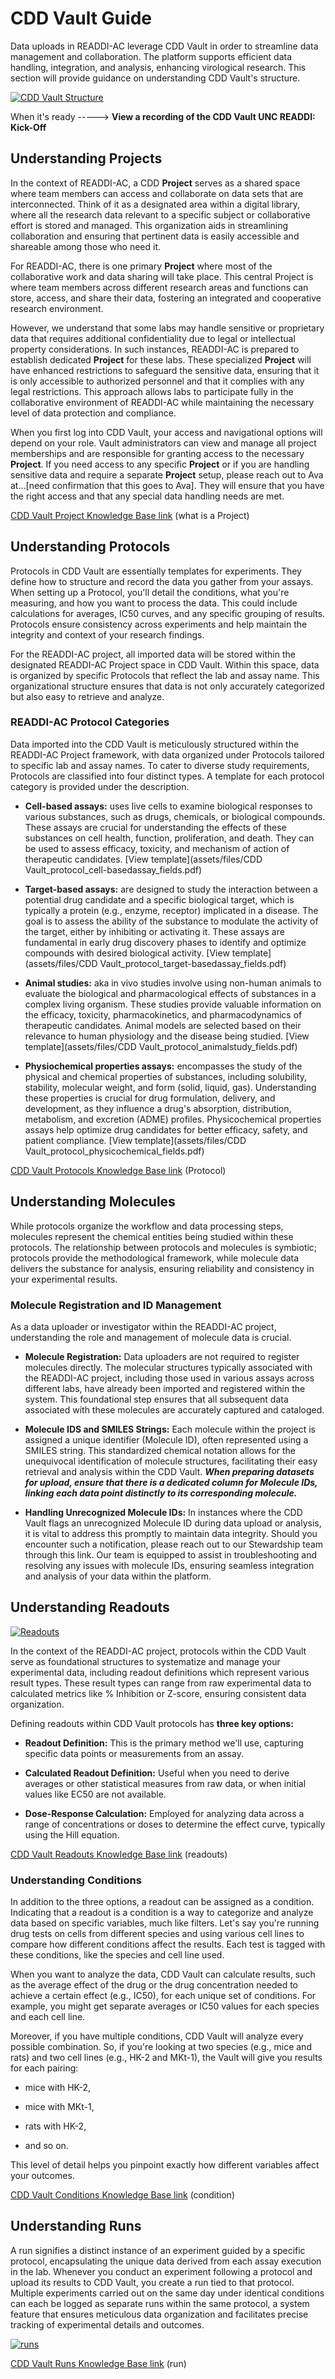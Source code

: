 # CDD Vault Guide

Data uploads in READDI-AC leverage CDD Vault in order to streamline data management and collaboration. The platform supports efficient data handling, integration, and analysis, enhancing virological research.
This section will provide guidance on understanding CDD Vault's structure.

[![CDD Vault Structure](assets/images/cddvaultdiagram.png)](https://drive.google.com/file/d/1bdmoXYiBd2b4GIhLZ9lG4Bn7eD8qrTtM/view?usp=drive_link)

When it's ready ----->  **View a recording of the CDD Vault UNC READDI: Kick-Off**

## Understanding Projects
In the context of READDI-AC, a CDD <span class="button-text-blue">**Project**</span> serves as a shared space where team members can access and collaborate on data sets that are interconnected. Think of it as a designated area within a digital library, where all the research data relevant to a specific subject or collaborative effort is stored and managed. This organization aids in streamlining collaboration and ensuring that pertinent data is easily accessible and shareable among those who need it.

For READDI-AC, there is one primary <span class="button-text-blue">**Project**</span> where most of the collaborative work and data sharing will take place. This central Project is where team members across different research areas and functions can store, access, and share their data, fostering an integrated and cooperative research environment.

However, we understand that some labs may handle sensitive or proprietary data that requires additional confidentiality due to legal or intellectual property considerations. In such instances, READDI-AC is prepared to establish dedicated <span class="button-text-blue">**Project**</span> for these labs. These specialized <span class="button-text-blue">**Project**</span> will have enhanced restrictions to safeguard the sensitive data, ensuring that it is only accessible to authorized personnel and that it complies with any legal restrictions. This approach allows labs to participate fully in the collaborative environment of READDI-AC while maintaining the necessary level of data protection and compliance.

When you first log into CDD Vault, your access and navigational options will depend on your role. Vault administrators can view and manage all project memberships and are responsible for granting access to the necessary <span class="button-text-blue">**Project**</span>. If you need access to any specific <span class="button-text-blue">**Project**</span> or if you are handling sensitive data and require a separate <span class="button-text-blue">**Project**</span> setup, please reach out to Ava at...[need confirmation that this goes to Ava]. They will ensure that you have the right access and that any special data handling needs are met.

[CDD Vault Project Knowledge Base link](https://support.collaborativedrug.com/hc/en-us/articles/214357843-1-Logging-in-and-navigation#first_project) (what is a Project)

## Understanding Protocols
Protocols in CDD Vault are essentially templates for experiments. They define how to structure and record the data you gather from your assays. When setting up a Protocol, you'll detail the conditions, what you're measuring, and how you want to process the data. This could include calculations for averages, IC50 curves, and any specific grouping of results. Protocols ensure consistency across experiments and help maintain the integrity and context of your research findings.

For the READDI-AC project, all imported data will be stored within the designated READDI-AC Project space in CDD Vault. Within this space, data is organized by specific Protocols that reflect the lab and assay name. This organizational structure ensures that data is not only accurately categorized but also easy to retrieve and analyze.

### READDI-AC Protocol Categories
Data imported into the CDD Vault is meticulously structured within the READDI-AC Project framework, with data organized under Protocols tailored to specific lab and assay names. To cater to diverse study requirements, Protocols are classified into four distinct types. A template for each protocol category is provided under the description. 

+ **Cell-based assays:** uses live cells to examine biological responses to various substances, such as drugs, chemicals, or biological compounds. These assays are crucial for understanding the effects of these substances on cell health, function, proliferation, and death. They can be used to assess efficacy, toxicity, and mechanism of action of therapeutic candidates.
[View template](assets/files/CDD Vault_protocol_cell-basedassay_fields.pdf)

+ **Target-based assays:** are designed to study the interaction between a potential drug candidate and a specific biological target, which is typically a protein (e.g., enzyme, receptor) implicated in a disease. The goal is to assess the ability of the substance to modulate the activity of the target, either by inhibiting or activating it. These assays are fundamental in early drug discovery phases to identify and optimize compounds with desired biological activity.
[View template](assets/files/CDD Vault_protocol_target-basedassay_fields.pdf)

+ **Animal studies:** aka in vivo studies involve using non-human animals to evaluate the biological and pharmacological effects of substances in a complex living organism. These studies provide valuable information on the efficacy, toxicity, pharmacokinetics, and pharmacodynamics of therapeutic candidates. Animal models are selected based on their relevance to human physiology and the disease being studied.
[View template](assets/files/CDD Vault_protocol_animalstudy_fields.pdf)

+ **Physiochemical properties assays:** encompasses the study of the physical and chemical properties of substances, including solubility, stability, molecular weight, and form (solid, liquid, gas). Understanding these properties is crucial for drug formulation, delivery, and development, as they influence a drug's absorption, distribution, metabolism, and excretion (ADME) profiles. Physicochemical properties assays help optimize drug candidates for better efficacy, safety, and patient compliance.
[View template](assets/files/CDD Vault_protocol_physicochemical_fields.pdf)

[CDD Vault Protocols Knowledge Base link](https://support.collaborativedrug.com/hc/en-us/articles/214357903-Glossary-of-common-terms#protocol) (Protocol)

## Understanding Molecules
While protocols organize the workflow and data processing steps, molecules represent the chemical entities being studied within these protocols. The relationship between protocols and molecules is symbiotic; protocols provide the methodological framework, while molecule data delivers the substance for analysis, ensuring reliability and consistency in your experimental results.

### Molecule Registration and ID Management
As a data uploader or investigator within the READDI-AC project, understanding the role and management of molecule data is crucial.

+ **Molecule Registration:** Data uploaders are not required to register molecules directly. The molecular structures typically associated with the READDI-AC project, including those used in various assays across different labs, have already been imported and registered within the system. This foundational step ensures that all subsequent data associated with these molecules are accurately captured and cataloged.

+ **Molecule IDS and SMILES Strings:** Each molecule within the project is assigned a unique identifier (Molecule ID), often represented using a SMILES string. This standardized chemical notation allows for the unequivocal identification of molecule structures, facilitating their easy retrieval and analysis within the CDD Vault. _**When preparing datasets for upload, ensure that there is a dedicated column for Molecule IDs, linking each data point distinctly to its corresponding molecule.**_

+ **Handling Unrecognized Molecule IDs:** In instances where the CDD Vault flags an unrecognized Molecule ID during data upload or analysis, it is vital to address this promptly to maintain data integrity. Should you encounter such a notification, please reach out to our Stewardship team through this link. Our team is equipped to assist in troubleshooting and resolving any issues with molecule IDs, ensuring seamless integration and analysis of your data within the platform.

## Understanding Readouts
[![Readouts](assets/images/CDDVault_readouts.jpg)](https://drive.google.com/file/d/1bdWfgTbW1sFz8MAd3yQrPOfQ7PtFgw6W/view?usp=drive_link)

In the context of the READDI-AC project, protocols within the CDD Vault serve as foundational structures to systematize and manage your experimental data, including readout definitions which represent various result types. These result types can range from raw experimental data to calculated metrics like % Inhibition or Z-score, ensuring consistent data organization. 

Defining readouts within CDD Vault protocols has **three key options:**

+ **Readout Definition:** This is the primary method we'll use, capturing specific data points or measurements from an assay.

+ **Calculated Readout Definition:** Useful when you need to derive averages or other statistical measures from raw data, or when initial values like EC50 are not available.

+ **Dose-Response Calculation:** Employed for analyzing data across a range of concentrations or doses to determine the effect curve, typically using the Hill equation.

[CDD Vault Readouts Knowledge Base link](https://support.collaborativedrug.com/hc/en-us/articles/214357903-Glossary-of-common-terms#readout_definition) (readouts)

### Understanding Conditions
In addition to the three options, a readout can be assigned as a condition. Indicating that a readout is a condition is a way to categorize and analyze data based on specific variables, much like filters. Let's say you're running drug tests on cells from different species and using various cell lines to compare how different conditions affect the results. Each test is tagged with these conditions, like the species and cell line used.

When you want to analyze the data, CDD Vault can calculate results, such as the average effect of the drug or the drug concentration needed to achieve a certain effect (e.g., IC50), for each unique set of conditions. For example, you might get separate averages or IC50 values for each species and each cell line.

Moreover, if you have multiple conditions, CDD Vault will analyze every possible combination. So, if you're looking at two species (e.g.,  mice and rats) and two cell lines (e.g.,  HK-2 and MKt-1), the Vault will give you results for each pairing: 
+ mice with HK-2, 

+ mice with MKt-1, 

+ rats with HK-2, 

+ and so on. 

This level of detail helps you pinpoint exactly how different variables affect your outcomes.

[CDD Vault Conditions Knowledge Base link](https://support.collaborativedrug.com/hc/en-us/articles/214357903-Glossary-of-common-terms#readout_definition:~:text=of%20data%20analysis.-,Condition,-Condition%20is%20a) (condition)

## Understanding Runs
A run signifies a distinct instance of an experiment guided by a specific protocol, encapsulating the unique data derived from each assay execution in the lab. Whenever you conduct an experiment following a protocol and upload its results to CDD Vault, you create a run tied to that protocol. Multiple experiments carried out on the same day under identical conditions can each be logged as separate runs within the same protocol, a system feature that ensures meticulous data organization and facilitates precise tracking of experimental details and outcomes.

[![runs](assets/images/multipleruns.png)](https://support.collaborativedrug.com/hc/en-us/articles/214359683-Importing-data-for-several-runs-on-the-same-day)

[CDD Vault Runs Knowledge Base link](https://support.collaborativedrug.com/hc/en-us/articles/214359683-Importing-data-for-several-runs-on-the-same-day) (run)
